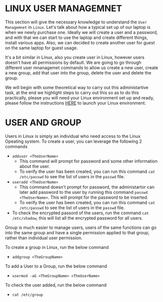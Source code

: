 # LINUX USER MANAGEMNET
This section will give the necessary knowledge to understand the `User Managemnet` in `Linux`. Let's talk about how a typical
set up of our laptop is when we newly purchase one. Ideally we will create a user and a password, and with that we can
start to use the laptop and create different things, install  various apps. Also, we can decided to create another user for guest on the same laptop for guest usage.

It's a bit similar in Linux, also you create user in Linux, however users doesn't have all permissions by default. 
We are going to go through different user mnanagemet commands to allow us create a new user, create a new group, add that user into the group, delete the user and
delete the group.

We will begin with some theoretical way to carry out this administartive task, at the end we highlight steps to carry out this so as to do this practically, please you will need your 
Linux environment set up and ready, please follow the instructions [HERE](https://github.com/coredataengineers/CDE-BOOTCAMP/blob/main/01_linux/02-linux-setup/README.md) to launch your Linux environment.

# USER AND GROUP
Users in Linux is simply an individual who need access to the Linux Opeating system.
To create a user, you can leverage the following 2 commands 
- `adduser <TheUserName>`
  - This command will prompt for password and some other information about the user.
  - To verify the user has been created, you can run this command `cat /etc/passwd` to see the list of users in the `passwd` file.
- `useradd <TheUserName>`
  - This command doesn't prompt for password, the administartor can later add password to the user by running this command `passwd <TheUserName>`. This will prompt for the password to be inserted.
  - To verify the user has been created, you can run this command `cat /etc/passwd` to see the list of users in the `passwd` file.
- To check the encrypted passord of the users, run the command `cat /etc/shadow`, this will list all the encrypted password for all users.

Group is much easier to manage users, users of the same functions can go into the same group and have a single permission applied to that group, rather than individual user permission.

To create a group in Linux, run the below command
- `addgroup <TheGroupName>`

To add a User to a Group, run the below command
- `usermod -aG <TheGroupName> <TheUserName>`

To check the user added, run the below command
- `cat /etc/group`
